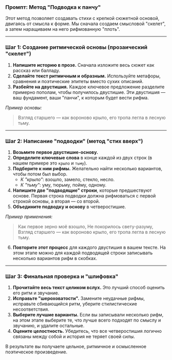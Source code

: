### Промпт: Метод "Подводка к панчу"

Этот метод позволяет создавать стихи с крепкой сюжетной основой, двигаясь от смысла к форме. Мы сначала создаем смысловой "скелет", а затем наращиваем на него рифмованную "плоть".

---

### Шаг 1: Создание ритмической основы (прозаический "скелет")

1.  **Напишите историю в прозе.** Сначала изложите весь сюжет как рассказ или балладу.
2.  **Сделайте текст ритмичным и образным.** Используйте метафоры, сравнения и поэтические эпитеты вместо сухих описаний.
3.  **Разбейте на двустишия.** Каждое ключевое предложение разделите примерно пополам, чтобы получилось двустишие. Эти двустишия — ваш фундамент, ваши "панчи", к которым будет вести рифма.

*Пример основы:*
> Взгляд старшего — как вороново крыло,
> его тропа легла в лесную тьму.

---

### Шаг 2: Написание "подводки" (метод "стих вверх")

1.  **Возьмите первое двустишие-основу.**
2.  **Определите ключевые слова** в конце каждой из двух строк (в нашем примере это `крыло` и `тьму`).
3.  **Подберите к ним рифмы.** Желательно найти несколько вариантов, чтобы потом был выбор.
    *   *К "крыло"*: взошло, замело, стекло, несло.
    *   *К "тьму"*: уму, тюрьму, пойму, одному.
4.  **Напишите две "подводящие" строки**, которые предшествуют основе. Первая строка подводки должна рифмоваться с первой строкой основы, а вторая — со второй.
5.  **Объедините подводку и основу** в четверостишие.

*Пример применения:*
> Как первое зерно моё взошло,
> Не покорилось свету-разуму,
> Взгляд старшего — как вороново крыло,
> его тропа легла в лесную тьму.

6.  **Повторите этот процесс** для каждого двустишия в вашем тексте. На этом этапе можно для каждой подводящей строки записывать несколько вариантов рифм в скобках.

---

### Шаг 3: Финальная проверка и "шлифовка"

1.  **Прочитайте весь текст целиком вслух.** Это лучший способ оценить его ритм и звучание.
2.  **Исправьте "шероховатости".** Замените неудачные рифмы, исправьте сбивающийся ритм, уберите стилистические несоответствия.
3.  **Выберите лучшие варианты.** Если вы записывали несколько рифм, на этом этапе выберите те, что лучше всего подходят по смыслу и звучанию, и удалите остальные.
4.  **Оцените целостность.** Убедитесь, что все четверостишия логично связаны между собой и история не теряет своей силы.

В результате вы получаете цельное, ритмичное и осмысленное поэтическое произведение.
